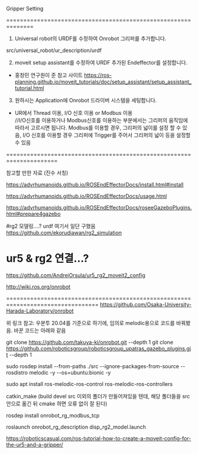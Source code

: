 
Gripper Setting

==============================================================
1. Universal robot의 URDF를 수정하여 Onrobot 그리퍼를 추가합니다.

src/universal_robot/ur_description/urdf



2. moveit setup assistant를 수정하여 URDF 추가된 Endeffector를 설정합니다.

- 홍창민 연구원이 준 참고 사이트
https://ros-planning.github.io/moveit_tutorials/doc/setup_assistant/setup_assistant_tutorial.html



3. 원하시는 Application에 Onrobot 드라이버 시스템을 세팅합니다.

- UR에서 Thread 이용, I/O 신호 이용 or Modbus 이용  
//I/O신호를 이용하거나 Modbus신호를 이용하는 부분에서는 그리퍼의 움직임에 따라서 고르시면 됩니다. Modbus를 이용할 경우, 그리퍼의 넓이를 설정 할 수 있음, I/O 신호를 이용할 경우 그리퍼에 Trigger를 주어서 그리퍼의 넓이 등을 설정할 수 있음


=====================================================================

참고할 만한 자료 (진수 서칭)

https://advrhumanoids.github.io/ROSEndEffectorDocs/install.html#install

https://advrhumanoids.github.io/ROSEndEffectorDocs/usage.html

https://advrhumanoids.github.io/ROSEndEffectorDocs/roseeGazeboPlugins.html#prepare4gazebo

#rg2 모델링....? urdf 여기서 일단 구했음
https://github.com/ekorudiawan/rg2_simulation

# ur5 & rg2 연결...?
https://github.com/AndrejOrsula/ur5_rg2_moveit2_config


http://wiki.ros.org/onrobot



=================================================================================
https://github.com/Osaka-University-Harada-Laboratory/onrobot

위 링크 참고: 우분투 20.04를 기준으로 하기에, 임의로 melodic용으로 코드를 바꿔봤음. 바꾼 코드는 아래와 같음

git clone https://github.com/takuya-ki/onrobot.git --depth 1
git clone https://github.com/roboticsgroup/roboticsgroup_upatras_gazebo_plugins.git --depth 1

sudo rosdep install --from-paths ./src --ignore-packages-from-source --rosdistro melodic -y --os=ubuntu:bionic -y

sudo apt install ros-melodic-ros-control ros-melodic-ros-controllers

catkin_make
(build devel src 이외의 폴더가 만들어져있을 텐데, 해당 폴더들을 src 안으로 옮긴 뒤 cmake 하면 오류 없이 잘 된다)

rosdep install onrobot_rg_modbus_tcp

roslaunch onrobot_rg_description disp_rg2_model.launch






https://roboticscasual.com/ros-tutorial-how-to-create-a-moveit-config-for-the-ur5-and-a-gripper/
